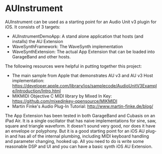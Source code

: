 # AUInstrument

AUInstrument can be used as a starting point for an Audio Unit v3 plugin for iOS.  It consists of 3 targets:

 - AUInstrumentDemoApp:  A stand alone application that hosts (and installs) the AU Extension
 - WaveSynthFramework:  The WaveSynth implementation
 - WaveSynthExtension:  The actual App Extension that can be loaded into GarageBand and other hosts.
 
The following resources were helpful in putting together this project:
 - The main sample from Apple that demonstrates AU v3 and AU v3 Host implementation:  https://developer.apple.com/library/ios/samplecode/AudioUnitV3Example/Introduction/Intro.html
 - MIKMIDI Objective C MIDI library by Mixed In Key:  https://github.com/mixedinkey-opensource/MIKMIDI
 - Martin Finke's Audio Plug-In Tutorial:  http://www.martin-finke.de/blog/
 
The App Extension has been tested in both GarageBand and Cubasis on an iPad Air.  It is a single oscillator that has naive implementations for sine, saw, square and triangle waveform.  It doesn't sound very good, nor does it have an envelope or polyphony.  But it is a good starting point for an iOS AU plug-in and has all of the internal plumbing, including MIDI keyboard handling and parameter changing, hooked up.  All you need to do is write some reasonable DSP and UI and you can have a basic synth iOS AU Extension.

